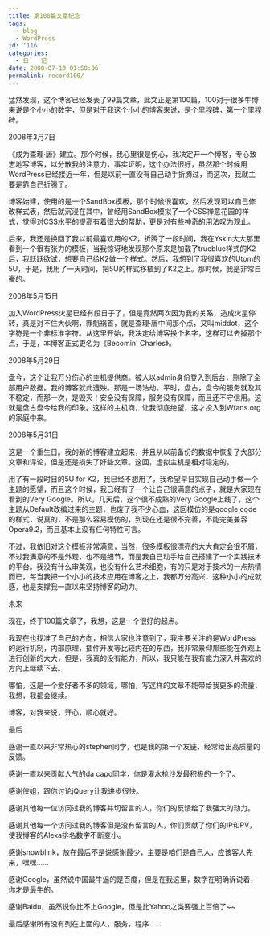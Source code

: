 ```yaml
---
title: 第100篇文章纪念
tags:
  - blog
  - WordPress
id: '116'
categories:
  - 日　　记
date: 2008-07-10 01:50:06
permalink: record100/
---
```


猛然发现，这个博客已经发表了99篇文章，此文正是第100篇，100对于很多牛博来说是个小小的数字，但是对于我这个小小的博客来说，是个里程碑，第一个里程碑。

2008年3月7日

《成为查理·唐》建立。那个时候，我心里很是伤心，我决定开一个博客，专心致志地写博客，以分散我的注意力，事实证明，这个办法很好，虽然那个时候用WordPress已经接近一年，但是以前一直没有自己动手折腾过，而这次，我就主要是靠自己折腾了。
<!-- more -->
博客始建，使用的是一个SandBox模板，那个时候很喜欢，然后发现可以自己修改样式表，然后就沉浸在其中，曾经用SandBox模拟了一个CSS禅意花园的样式，觉得对CSS水平的提高有着很大的帮助，更是对有些神奇的用法叹为观止。

后来，我还是换回了我以前最喜欢用的K2，折腾了一段时间，我在Yskin大大那里看到一个很有张力的模板，当我惊讶地发现那个原来是加载了trueblue样式的K2后，我跃跃欲试，想要自己给K2做一个样式。然后，我想到了我很喜欢的Utom的5U，于是，我用了一天时间，把5U的样式移植到了K2之上。那时候，我是非常自豪的。

2008年5月15日

加入WordPress火星已经有段日子了，但是竟然两次因为我的关系，造成火星停转，真是对不住大伙啊，罪魁祸首，就是查理·唐中间那个点，又叫middot，这个字符是一个非标准字符。从这里开始，我决定给博客换个名字，这样可以去掉那个点，于是，本博客正式更名为《Becomin' Charles》。

2008年5月29日

盘今，这个让我万分伤心的主机提供商。被人以admin身份登入到后台，删除了全部用户数据。我的博客就此遭殃。那是一场浩劫。平时，盘古，盘今的服务就及其不稳定，而那一次，是毁灭！安全没有保障，服务没有保障，而且还不守信用。这就是盘古盘今给我的印象。这样的主机商，让我彻底绝望，这才投入到Wfans.org的家庭中来。

2008年5月31日

这是一个重生日。我的新的博客建立起来，并且从以前备份的数据中恢复了大部分文章和评论，但是还是损失了好些文章。这回，虚拟主机是相对稳定的。

用了有一段时日的5U for K2，我已经不想用了，我希望早日实现自己动手做一个主题的愿望，而且这个时候，我已经有了一个让自己很满意的点子，就是大家现在看到的Very Google。所以，几天后，这个很不成熟的Very Google上线了，这个主题从Default改编过来的主题，也废了我不少心血，这回模仿的是google code的样式，说真的，不是那么容易模仿的，到现在还是很不完善，不能完美兼容Opera9.2，而且基本上没有任何特性可言。

不过，我依旧对这个模板非常满意，当然，很多模板很漂亮的大大肯定会很不屑，不过我满意的不是外观，也不是细节，而是我自己动手给自己搭建了一个实践技术的平台。我没有什么审美观，也没有什么艺术细胞，有的只是对于技术的一点热情而已，每当我把一个小小的技术应用在博客之上，我都万分高兴，这种小小的成就感，也是支撑我一直以来坚持博客的动力。

未来

现在，终于100篇文章了，我想，这是一个很好的起点。

我现在也找准了自己的方向，相信大家也注意到了，我主要关注的是WordPress的运行机制，内部原理，插件开发等比较内在的东西，我非常景仰那些能在外观上进行创新的大大，但是，我真的没有能力，所以，我只能在我有能力深入并喜欢的方向上继续下去。

哪怕，这是一个爱好者不多的领域，哪怕，写这样的文章不能带给我更多的流量，我想，我都会继续。

博客，对我来说，开心，顺心就好。

最后

感谢一直以来非常热心的stephen同学，也是我的第一个友链，经常给出高质量的反馈。

感谢一直以来贡献人气的da capo同学，你是灌水抢沙发最积极的一个了。

感谢侠姐，跟你讨论jQuery让我进步很快。

感谢其他每一位访问过我的博客并切留言的人，你们的反馈给了我强大的动力。

感谢其他每一个访问过我的博客但是没有留言的人，你们贡献了你们的IP和PV，使我博客的Alexa排名数字不断变小。

感谢snowblink，放在最后不是说感谢最少，主要是咱们是自己人，应该客人先来，嘿嘿……

感谢Google，虽然说中国最牛逼的是百度，但是在我这里，数字在明确诉说着，你才是最牛的。

感谢Baidu，虽然说你比不上Google，但是比Yahoo之类要强上百倍了~~

最后感谢所有没有列在上面的人，服务，程序……